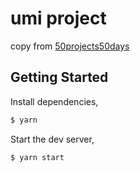 # umi project

copy from [50projects50days](https://github.com/bradtraversy/50projects50days)

## Getting Started

Install dependencies,

```bash
$ yarn
```

Start the dev server,

```bash
$ yarn start
```
